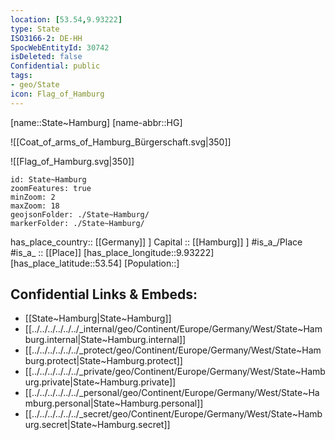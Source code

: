 ```yaml
---
location: [53.54,9.93222] 
type: State
ISO3166-2: DE-HH
SpocWebEntityId: 30742
isDeleted: false
Confidential: public
tags:
- geo/State
icon: Flag_of_Hamburg
---
```


[name::State~Hamburg] 
[name-abbr::HG] 

![[Coat_of_arms_of_Hamburg_Bürgerschaft.svg|350]] 

![[Flag_of_Hamburg.svg|350]] 

```leaflet
id: State~Hamburg
zoomFeatures: true 
minZoom: 2 
maxZoom: 18
geojsonFolder: ./State~Hamburg/
markerFolder: ./State~Hamburg/
```

has_place_country:: [[Germany]] ] 
Capital :: [[Hamburg]] ] 
#is_a_/Place  
#is_a_ :: [[Place]] 
[has_place_longitude::9.93222] 
[has_place_latitude::53.54] 
[Population::] 



## Confidential Links & Embeds: 
- [[State~Hamburg|State~Hamburg]] 
- [[../../../../../../_internal/geo/Continent/Europe/Germany/West/State~Hamburg.internal|State~Hamburg.internal]] 
- [[../../../../../../_protect/geo/Continent/Europe/Germany/West/State~Hamburg.protect|State~Hamburg.protect]] 
- [[../../../../../../_private/geo/Continent/Europe/Germany/West/State~Hamburg.private|State~Hamburg.private]] 
- [[../../../../../../_personal/geo/Continent/Europe/Germany/West/State~Hamburg.personal|State~Hamburg.personal]] 
- [[../../../../../../_secret/geo/Continent/Europe/Germany/West/State~Hamburg.secret|State~Hamburg.secret]] 
